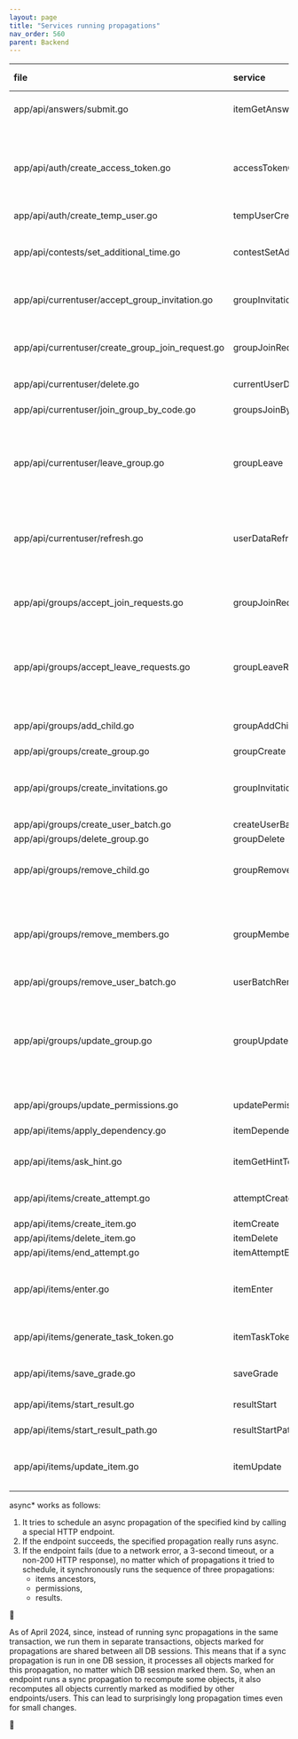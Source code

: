 ```yaml
---
layout: page
title: "Services running propagations"
nav_order: 560
parent: Backend
---
```

| file                                             | service                  | groups ancestors                                                            | items ancestors                   | permissions                                                                                                                                                                            | results                                                                     |
|:-------------------------------------------------|:-------------------------|:----------------------------------------------------------------------------|:----------------------------------|:---------------------------------------------------------------------------------------------------------------------------------------------------------------------------------------|:----------------------------------------------------------------------------|
| app/api/answers/submit.go                        | itemGetAnswerToken       |                                                                             |                                   | sync (if at least one item is unlocked by the results propagation)                                                                                                                     | sync                                                                        |
| app/api/auth/create_access_token.go              | accessTokenCreate        | sync (if the code is given)                                                 |                                   | sync (if new badges are loaded and 'group_membership' permissions are removed or at least one item is unlocked by the results propagation)                                             | sync (if new badges are loaded)                                             |
| app/api/auth/create_temp_user.go                 | tempUserCreate           | sync                                                                        |                                   |                                                                                                                                                                                        |                                                                             |
| app/api/contests/set_additional_time.go          | contestSetAdditionalTime | sync (if groups_groups.expires_at is changed)                               |                                   | sync (if groups_groups.expires_at is changed and at least one item is unlocked by the results propagation)                                                                             | sync (if groups_groups.expires_at is changed)                               |
| app/api/currentuser/accept_group_invitation.go   | groupInvitationAccept    | sync                                                                        |                                   | sync (if at least one item is unlocked by the results propagation)                                                                                                                     | sync                                                                        |
| app/api/currentuser/create_group_join_request.go | groupJoinRequestCreate   | sync (if the request is automatically accepted)                             |                                   | sync (if the request is automatically accepted and at least one item is unlocked by the results propagation)                                                                           | sync (if the request is automatically accepted)                             |
| app/api/currentuser/delete.go                    | currentUserDeletion      | sync                                                                        |                                   |                                                                                                                                                                                        |                                                                             |
| app/api/currentuser/join_group_by_code.go        | groupsJoinByCode         | sync                                                                        |                                   | sync (if at least one item is unlocked by the results propagation)                                                                                                                     | sync                                                                        |
| app/api/currentuser/leave_group.go               | groupLeave               | sync                                                                        |                                   | sync (if 'group_membership' permissions are removed or at least one item is unlocked by the results propagation)                                                                       | sync                                                                        |
| app/api/currentuser/refresh.go                   | userDataRefresh          | sync (if new badges are loaded)                                             |                                   | sync (if new badges are loaded and 'group_membership' permissions are removed or at least one item is unlocked by the results propagation)                                             | sync (if new badges are loaded)                                             |
| app/api/groups/accept_join_requests.go           | groupJoinRequestsAccept  | sync (if there are join requests to accept)                                 |                                   | sync (if there are join requests to accept and at least one item is unlocked by the results propagation)                                                                               | sync (if there are join requests to accept)                                 |
| app/api/groups/accept_leave_requests.go          | groupLeaveRequestsAccept | sync (if there are leave requests to accept)                                |                                   | sync (if there are leave requests to accept and 'group_membership' permissions are removed or at least one item is unlocked by the results propagation)                                | sync (if there are leave requests to accept)                                |
| app/api/groups/add_child.go                      | groupAddChild            | sync                                                                        |                                   | sync (if at least one item is unlocked by the results propagation)                                                                                                                     | sync                                                                        |
| app/api/groups/create_group.go                   | groupCreate              | sync                                                                        |                                   |                                                                                                                                                                                        |                                                                             |
| app/api/groups/create_invitations.go             | groupInvitationsCreate   | sync (if at least one join request is automatically accepted)               |                                   | sync (if at least one join request is automatically accepted and at least one item is unlocked by the results propagation)                                                             | sync (if at least one join request is automatically accepted)               |
| app/api/groups/create_user_batch.go              | createUserBatch          | sync                                                                        |                                   |                                                                                                                                                                                        |                                                                             |
| app/api/groups/delete_group.go                   | groupDelete              | sync                                                                        |                                   | sync                                                                                                                                                                                   |                                                                             |
| app/api/groups/remove_child.go                   | groupRemoveChild         | sync                                                                        |                                   | sync (if a child group is deleted or 'group_membership' permissions are removed)                                                                                                       |                                                                             |
| app/api/groups/remove_members.go                 | groupMembersRemove       | sync (if at least one member is removed)                                    |                                   | sync (if at least one member is removed and 'group_membership' permissions are removed or at least one item is unlocked by the results propagation)                                    | sync (if at least one member is removed)                                    |
| app/api/groups/remove_user_batch.go              | userBatchRemove          | sync                                                                        |                                   |                                                                                                                                                                                        |                                                                             |
| app/api/groups/update_group.go                   | groupUpdate              | sync (if group members are removed because of approval rules strengthening) |                                   | sync (if group members are removed because of approval rules strengthening and 'group_membership' permissions are removed or at least one item is unlocked by the results propagation) | sync (if group members are removed because of approval rules strengthening) |
| app/api/groups/update_permissions.go             | updatePermissions        |                                                                             |                                   | sync                                                                                                                                                                                   | sync (if 'can_view' or 'is_owner' is changed)                               |
| app/api/items/apply_dependency.go                | itemDependencyApply      |                                                                             |                                   | sync (if at least one item is unlocked)                                                                                                                                                | sync (if at least one item is unlocked)                                     |
| app/api/items/ask_hint.go                        | itemGetHintToken         |                                                                             |                                   | sync (if at least one item is unlocked by the results propagation)                                                                                                                     | sync                                                                        |
| app/api/items/create_attempt.go                  | attemptCreate            |                                                                             |                                   | sync (if at least one item is unlocked by the results propagation)                                                                                                                     | sync                                                                        |
| app/api/items/create_item.go                     | itemCreate               |                                                                             | async*                            | async*                                                                                                                                                                                 | async*                                                                      |
| app/api/items/delete_item.go                     | itemDelete               |                                                                             | sync                              | sync                                                                                                                                                                                   | sync                                                                        |
| app/api/items/end_attempt.go                     | itemAttemptEnd           | sync                                                                        |                                   |                                                                                                                                                                                        |                                                                             |
| app/api/items/enter.go                           | itemEnter                | sync (if items.participants_group_id is not null)                           |                                   | sync (if items.participants_group_id is not null and at least one item is unlocked by the results propagation)                                                                         | sync (if items.participants_group_id is not null)                           |
| app/api/items/generate_task_token.go             | itemTaskTokenGenerate    |                                                                             |                                   | sync (if at least one item is unlocked by the results propagation)                                                                                                                     | sync                                                                        |
| app/api/items/save_grade.go                      | saveGrade                |                                                                             |                                   | sync (if at least one item is unlocked by the results propagation)                                                                                                                     | sync                                                                        |
| app/api/items/start_result.go                    | resultStart              |                                                                             |                                   |                                                                                                                                                                                        | async* (if the result is inserted or updated)                               |
| app/api/items/start_result_path.go               | resultStartPath          |                                                                             |                                   |                                                                                                                                                                                        | async* (if the result are to be inserted)                                   |
| app/api/items/update_item.go                     | itemUpdate               |                                                                             | async* (if children are modified) | async* (if children are modified)                                                                                                                                                      | async* (if children/no_score/validation_type are modified)                  |

async* works as follows:
1. It tries to schedule an async propagation of the specified kind by calling a special HTTP endpoint.
2. If the endpoint succeeds, the specified propagation really runs async.
3. If the endpoint fails (due to a network error, a 3-second timeout, or a non-200 HTTP response), no matter which of propagations it tried to schedule, it synchronously runs the sequence of three propagations:
   - items ancestors,
   - permissions,
   - results.

🤷

As of April 2024, since, instead of running sync propagations in the same transaction, we run them in separate transactions, objects marked for propagations are shared between all DB sessions. This means that if a sync propagation is run in one DB session, it processes all objects marked for this propagation, no matter which DB session marked them. So, when an endpoint runs a sync propagation to recompute some objects, it also recomputes all objects currently marked as modified by other endpoints/users. This can lead to surprisingly long propagation times even for small changes.

🤷
